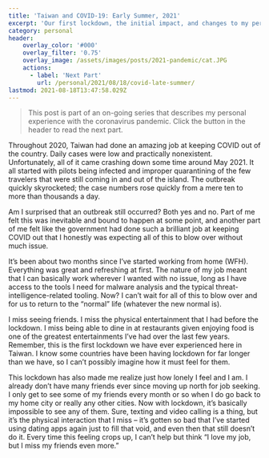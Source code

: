 ```yaml
---
title: 'Taiwan and COVID-19: Early Summer, 2021'
excerpt: 'Our first lockdown, the initial impact, and changes to my personal life.'
category: personal
header:
    overlay_color: '#000'
    overlay_filter: '0.75'
    overlay_image: /assets/images/posts/2021-pandemic/cat.JPG
    actions:
      - label: 'Next Part'
        url: /personal/2021/08/18/covid-late-summer/
lastmod: 2021-08-18T13:47:58.029Z
---
```


> This post is part of an on-going series that describes my personal experience with the coronavirus pandemic. Click the button in the header to read the next part.

Throughout 2020, Taiwan had done an amazing job at keeping COVID out of the country. Daily cases were low and practically nonexistent. Unfortunately, all of it came crashing down some time around May 2021. It all started with pilots being infected and improper quarantining of the few travelers that were still coming in and out of the island. The outbreak quickly skyrocketed; the case numbers rose quickly from a mere ten to more than thousands a day. 

Am I surprised that an outbreak still occurred? Both yes and no. Part of me felt this was inevitable and bound to happen at some point, and another part of me felt like the government had done such a brilliant job at keeping COVID out that I honestly was expecting all of this to blow over without much issue.

It’s been about two months since I’ve started working from home (WFH). Everything was great and refreshing at first. The nature of my job meant that I can basically work wherever I wanted with no issue, long as I have access to the tools I need for malware analysis and the typical threat-intelligence-related tooling. Now? I can’t wait for all of this to blow over and for us to return to the “normal” life (whatever the new normal is). 

I miss seeing friends. I miss the physical entertainment that I had before the lockdown. I miss being able to dine in at restaurants given enjoying food is one of the greatest entertainments I’ve had over the last few years. Remember, this is the first lockdown we have ever experienced here in Taiwan. I know some countries have been having lockdown for far longer than we have, so I can’t possibly imagine how it must feel for them. 

This lockdown has also made me realize just how lonely I feel and I am. I already don’t have many friends ever since moving up north for job seeking. I only get to see some of my friends every month or so when I do go back to my home city or really any other cities. Now with lockdown, it’s basically impossible to see any of them. Sure, texting and video calling is a thing, but it’s the physical interaction that I miss – it’s gotten so bad that I’ve started using dating apps again just to fill that void, and even then that still doesn’t do it. Every time this feeling crops up, I can’t help but think “I love my job, but I miss my friends even more.”
